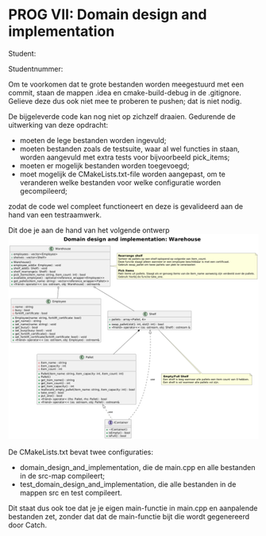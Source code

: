 # PROG VII: Domain design and implementation

Student:

Studentnummer:

Om te voorkomen dat te grote bestanden worden meegestuurd met een commit, staan de mappen .idea en cmake-build-debug in de .gitignore. Gelieve deze dus ook niet mee te proberen te pushen; dat is niet nodig.

De bijgeleverde code kan nog niet op zichzelf draaien. Gedurende de uitwerking van deze opdracht:

- moeten de lege bestanden worden ingevuld;
- moeten bestanden zoals de testsuite, waar al wel functies in staan, worden aangevuld met extra tests voor bijvoorbeeld pick_items;
- moeten er mogelijk bestanden worden toegevoegd;
- moet mogelijk de CMakeLists.txt-file worden aangepast, om te veranderen welke bestanden voor welke configuratie worden gecompileerd;

zodat de code wel compleet functioneert en deze is gevalideerd aan de hand van een testraamwerk.

Dit doe je aan de hand van het volgende ontwerp ![](uml.png)

De CMakeLists.txt bevat twee configuraties:

- domain_design_and_implementation, die de main.cpp en alle bestanden in de src-map compileert;
- test_domain_design_and_implementation, die alle bestanden in de mappen src en test compileert.

Dit staat dus ook toe dat je je eigen main-functie in main.cpp en aanpalende bestanden zet, zonder dat dat de main-functie bijt die wordt gegenereerd door Catch.
